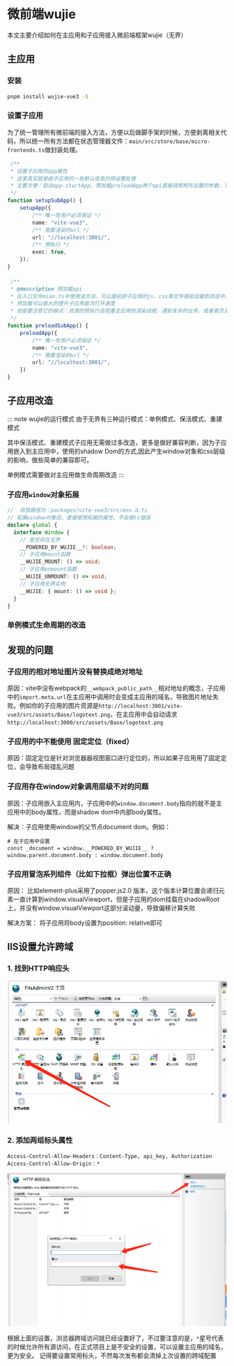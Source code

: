 # 微前端wujie

本文主要介绍如何在主应用和子应用接入微前端框架wujie（无界）

## 主应用

### 安装
```sh
pnpm install wujie-vue3 -S
```

### 设置子应用

为了统一管理所有微前端的接入方法，方便以后做脚手架的时候，方便剥离相关代码，所以统一所有方法都在状态管理器文件：`main/src/store/base/micro-frontends.ts`做封装处理。

```ts
 /**
 * 设置子应用的app属性
 * 这里其实就是做子应用的一些默认信息的预设置处理
 * 主要方便：启动app-startApp、预加载preloadApp两个api直接调用预先设置的参数，不用重复进行传入
 */
function setupSubApp() {
    setupApp({
        /** 唯一性用户必须保证 */
        name: "vite-vue3",
        /** 需要渲染的url */
        url: "//localhost:3001/",
        /** 预执行 */
        exec: true,
    });
}

 /**
 * @description 预加载api
 * 在入口文件mian.ts中使用该方法，可以提前把子应用的js、css等文件提前加载到项目中，并且生成iframe表
 * 预加载可以极大的提升子应用首次打开速度
 * 但是要注意它的缺点：资源的预执行会阻塞主应用的渲染线程，遇到复杂的业务，或者首页复杂时，要考虑子应用预加载的时机，在合适的时候进行预加载。
 */
function preloadSubApp() {
    preloadApp({
        /** 唯一性用户必须保证 */
        name: "vite-vue3",
        /** 需要渲染的url */
        url: "//localhost:3001/",
    })
}
```


## 子应用改造

::: note wujie的运行模式
由于无界有三种运行模式：单例模式、保活模式、重建模式

其中保活模式、重建模式子应用无需做过多改造，更多是做好兼容判断，因为子应用嵌入到主应用中，使用的shadow Dom的方式,因此产生window对象和css层级的影响，做些简单的兼容即可。

单例模式需要做对主应用做生命周期改造
:::


### 子应用`window`对象拓展

```ts
//  存放路径为：packages/vite-vue3/src/env.d.ts
// 拓展window对象后，直接使用拓展的属性，不会报ts错误
declare global {
  interface Window {
    // 是否存在无界
    __POWERED_BY_WUJIE__?: boolean;
    // 子应用mount函数
    __WUJIE_MOUNT: () => void;
    // 子应用unmount函数
    __WUJIE_UNMOUNT: () => void;
    // 子应用无界实例
    __WUJIE: { mount: () => void };
  }
}
```

### 单例模式生命周期的改造

## 发现的问题

### 子应用的相对地址图片没有替换成绝对地址

原因：vite中没有webpack的`__webpack_public_path__`相对地址的概念，子应用中的`import.meta.url`在主应用中调用时会变成主应用的域名，导致图片地址失败。例如你的子应用的图片资源是`http://localhost:3001/vite-vue3/src/assets/Base/logotext.png`，在主应用中会自动请求`http://localhost:3000/src/assets/Base/logotext.png`

### 子应用的中不能使用 固定定位（fixed）

原因：固定定位是针对浏览器器视图窗口进行定位的，所以如果子应用用了固定定位，会导致布局错乱问题

### 子应用存在window对象调用层级不对的问题
原因：子应用嵌入主应用内，子应用中的`window.document.body`指向的就不是主应用中的body属性，而是shadow dom中内部body属性。

解决：子应用使用window的父节点document dom。例如：
```
# 在子应用中设置
const _document = window.__POWERED_BY_WUJIE__ ? window.parent.document.body : window.document.body
```

### 子应用冒泡系列组件（比如下拉框）弹出位置不正确

原因： 比如element-plus采用了popper.js2.0 版本，这个版本计算位置会递归元素一直计算到window.visualViewport，但是子应用的dom挂载在shadowRoot上，并没有window.visualViewport这部分滚动量，导致偏移计算失败

解决方案： 将子应用将body设置为position: relative即可

## IIS设置允许跨域

### 1. 找到HTTP响应头
![图 0](/images/20230727071629.png)  

### 2. 添加两组标头属性
```
Access-Control-Allow-Headers：Content-Type, api_key, Authorization
Access-Control-Allow-Origin：*
```
![图 1](/images/20230727071741.png)  

根据上面的设置，浏览器跨域访问就已经设置好了，不过要注意的是，`*`星号代表的时候允许所有源访问，在正式项目上是不安全的设置，可以设置主应用的域名，更为安全。
记得要设置常用标头，不然每次发布都会清掉上次设置的跨域配置